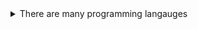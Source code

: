 <details>
<summary>There are many programming langauges</summary>
<ul>
<li><a href = "python.org">Python</a>
</ul>
</details>
